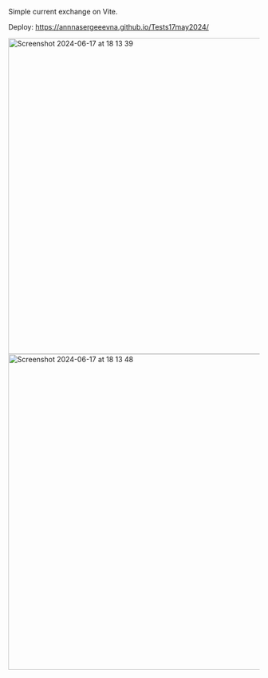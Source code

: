 Simple current exchange on Vite.

Deploy: https://annnasergeeevna.github.io/Tests17may2024/

<img width="632" alt="Screenshot 2024-06-17 at 18 13 39" src="https://github.com/AnnnaSergeeevna/Tests17may2024/assets/107751835/bd320276-dc95-44c8-be32-63d630728ad0">

<img width="632" alt="Screenshot 2024-06-17 at 18 13 48" src="https://github.com/AnnnaSergeeevna/Tests17may2024/assets/107751835/4dd0b53a-2c69-4b39-bd03-7710ab44aa14">

